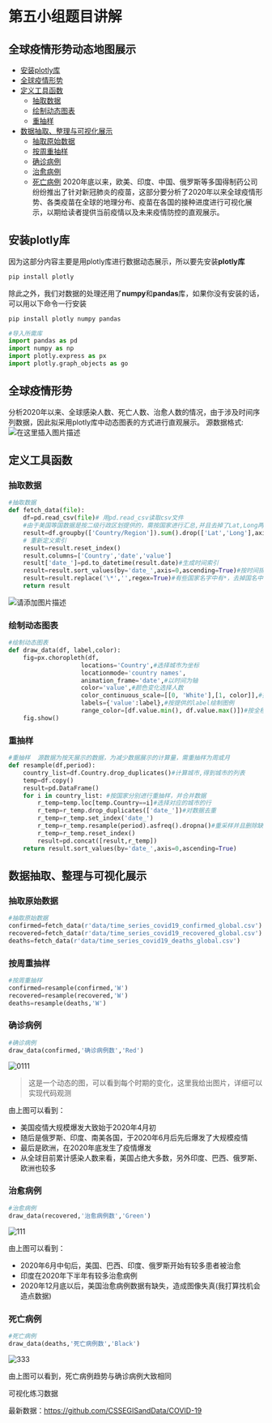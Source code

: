 # 第五小组题目讲解
## 全球疫情形势动态地图展示

- [安装plotly库](#安装plotly库)
- [全球疫情形势](#全球疫情形势)
- [定义工具函数](#定义工具函数)
    - [抽取数据](#抽取数据)
    - [绘制动态图表](#绘制动态图表)
    - [重抽样](#重抽样)
- [数据抽取、整理与可视化展示](#数据抽取、整理与可视化展示)
    - [抽取原始数据](#抽取原始数据)
    - [按周重抽样](#按周重抽样)
    - [确诊病例](#确诊病例)
    - [治愈病例](#治愈病例)
    - [死亡病例](#死亡病例)
2020年底以来，欧美、印度、中国、俄罗斯等多国得制药公司纷纷推出了针对新冠肺炎的疫苗，这部分要分析了2020年以来全球疫情形势、各类疫苗在全球的地理分布、疫苗在各国的接种进度进行可视化展示，以期给读者提供当前疫情以及未来疫情防控的直观展示。


## 安装plotly库
因为这部分内容主要是用plotly库进行数据动态展示，所以要先安装**plotly库**

```python
pip install plotly
```

除此之外，我们对数据的处理还用了**numpy**和**pandas**库，如果你没有安装的话，可以用以下命令一行安装

```python
pip install plotly numpy pandas
```

```python
#导入所需库
import pandas as pd
import numpy as np
import plotly.express as px
import plotly.graph_objects as go
```

## 全球疫情形势
分析2020年以来、全球感染人数、死亡人数、治愈人数的情况，由于涉及时间序列数据，因此拟采用plotly库中动态图表的方式进行直观展示。
源数据格式:
![在这里插入图片描述](https://img-blog.csdnimg.cn/189a6aad208843928938b184475b6807.png?x-oss-process=image/watermark,type_d3F5LXplbmhlaQ,shadow_50,text_Q1NETiBAU1NT6L-q,size_20,color_FFFFFF,t_70,g_se,x_16)

## 定义工具函数
### 抽取数据
```python
#抽取数据
def fetch_data(file):
    df=pd.read_csv(file)# 用pd.read_csv读取csv文件
    #由于美国等国数据是按二级行政区划提供的，需按国家进行汇总,并且去掉了Lat,Long两列
    result=df.groupby(['Country/Region']).sum().drop(['Lat','Long'],axis=1).stack()
    # 重新定义索引
    result=result.reset_index()
    result.columns=['Country','date','value']
    result['date_']=pd.to_datetime(result.date)#生成时间索引
    result=result.sort_values(by='date_',axis=0,ascending=True)#按时间排序
    result=result.replace('\*','',regex=True)#有些国家名字中有*，去掉国名中的*
    return result
```
![请添加图片描述](https://img-blog.csdnimg.cn/57f20cf1d7e6460fa97d2ab28a6382a6.png?x-oss-process=image/watermark,type_d3F5LXplbmhlaQ,shadow_50,text_Q1NETiBAU1NT6L-q,size_20,color_FFFFFF,t_70,g_se,x_16)

### 绘制动态图表
```python
#绘制动态图表
def draw_data(df, label,color):
    fig=px.choropleth(df,
                    locations='Country',#选择城市为坐标
                    locationmode='country names',
                    animation_frame='date',#以时间为轴
                    color='value',#颜色变化选择人数
                    color_continuous_scale=[[0, 'White'],[1, color]],#按提供的颜色作为最大值的颜色color
                    labels={'value':label},#按提供的label绘制图例
                    range_color=[df.value.min(), df.value.max()])#按全程数据的最大值、最小值进行绘制，不采用autoscale
    fig.show()
```
### 重抽样

```python
#重抽样  源数据为按天展示的数据，为减少数据展示的计算量，需重抽样为周或月
def resample(df,period):
    country_list=df.Country.drop_duplicates()#计算城市,得到城市的列表
    temp=df.copy()
    result=pd.DataFrame()
    for i in country_list: #按国家分别进行重抽样，并合并数据
        r_temp=temp.loc[temp.Country==i]#选择对应的城市的行
        r_temp=r_temp.drop_duplicates(['date_'])#对数据去重
        r_temp=r_temp.set_index('date_')
        r_temp=r_temp.resample(period).asfreq().dropna()#重采样并且删除缺失值
        r_temp=r_temp.reset_index()
        result=pd.concat([result,r_temp])
    return result.sort_values(by='date_',axis=0,ascending=True)
```
## 数据抽取、整理与可视化展示
### 抽取原始数据
```python
#抽取原始数据
confirmed=fetch_data(r'data/time_series_covid19_confirmed_global.csv')
recovered=fetch_data(r'data/time_series_covid19_recovered_global.csv')
deaths=fetch_data(r'data/time_series_covid19_deaths_global.csv')
```
### 按周重抽样
```python
#按周重抽样
confirmed=resample(confirmed,'W')
recovered=resample(recovered,'W')
deaths=resample(deaths,'W')
```
### 确诊病例

```python
#确诊病例
draw_data(confirmed,'确诊病例数','Red')
```
![0111](https://user-images.githubusercontent.com/61958275/163832310-5c3a640f-2921-4d2b-ae03-14aa1593db49.gif)

>这是一个动态的图，可以看到每个时期的变化，这里我给出图片，详细可以实现代码观测

由上图可以看到：

- 美国疫情大规模爆发大致始于2020年4月初
- 随后是俄罗斯、印度、南美各国，于2020年6月后先后爆发了大规模疫情
- 最后是欧洲，在2020年底发生了疫情爆发
- 从全球目前累计感染人数来看，美国占绝大多数，另外印度、巴西、俄罗斯、欧洲也较多
### 治愈病例

```python
#治愈病例
draw_data(recovered,'治愈病例数','Green')
```
![111](https://user-images.githubusercontent.com/61958275/163833156-76d00d4f-de4e-4480-afa3-506453e1c6bc.gif)



由上图可以看到：

- 2020年6月中旬后，美国、巴西、印度、俄罗斯开始有较多患者被治愈
- 印度在2020年下半年有较多治愈病例
- 2020年12月底以后，美国治愈病例数据有缺失，造成图像失真(我打算找机会造点数据)

### 死亡病例

```python
#死亡病例
draw_data(deaths,'死亡病例数','Black')
```

![333](https://user-images.githubusercontent.com/61958275/163832736-28f4fe7b-ea70-4ddc-bf39-a6d8d395ca75.gif)

由上图可以看到，死亡病例趋势与确诊病例大致相同



可视化练习数据

最新数据：https://github.com/CSSEGISandData/COVID-19
